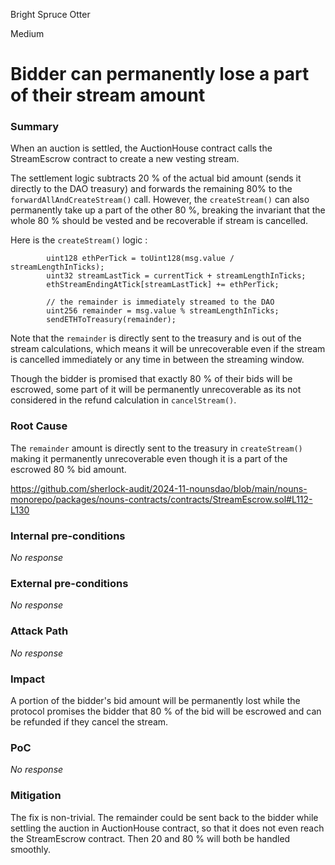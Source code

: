 Bright Spruce Otter

Medium

# Bidder can permanently lose a part of their stream amount

### Summary

When an auction is settled, the AuctionHouse contract calls the StreamEscrow contract to create a new vesting stream. 

The settlement logic subtracts 20 % of the actual bid amount (sends it directly to the DAO treasury) and forwards the remaining 80% to the `forwardAllAndCreateStream()` call. However, the `createStream()` can also permanently take up a part of the other 80 %, breaking the invariant that the whole 80 % should be vested and be recoverable if stream is cancelled.

Here is the `createStream()` logic :

```solidity
        uint128 ethPerTick = toUint128(msg.value / streamLengthInTicks);
        uint32 streamLastTick = currentTick + streamLengthInTicks;
        ethStreamEndingAtTick[streamLastTick] += ethPerTick;

        // the remainder is immediately streamed to the DAO
        uint256 remainder = msg.value % streamLengthInTicks;
        sendETHToTreasury(remainder);
```
Note that the `remainder` is directly sent to the treasury and is out of the stream calculations, which means it will be unrecoverable even if the stream is cancelled immediately or any time in between the streaming window.

Though the bidder is promised that exactly 80 % of their bids will be escrowed, some part of it will be permanently unrecoverable as its not considered in the refund calculation in `cancelStream()`.


### Root Cause

The `remainder` amount is directly sent to the treasury in `createStream()` making it permanently unrecoverable even though it is a part of the escrowed 80 % bid amount. 

https://github.com/sherlock-audit/2024-11-nounsdao/blob/main/nouns-monorepo/packages/nouns-contracts/contracts/StreamEscrow.sol#L112-L130

### Internal pre-conditions

_No response_

### External pre-conditions

_No response_

### Attack Path

_No response_

### Impact

A portion of the bidder's bid amount will be permanently lost while the protocol promises the bidder that 80 % of the bid will be escrowed and can be refunded if they cancel the stream. 

### PoC

_No response_

### Mitigation
The fix is non-trivial. The remainder could be sent back to the bidder while settling the auction in AuctionHouse contract, so that it does not even reach the StreamEscrow contract. Then 20 and 80 % will both be handled smoothly. 